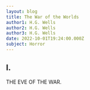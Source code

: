 ```yaml
---
layout: blog
title: The War of the Worlds
author1: H.G. Wells
author2: H.G. Wells
author3: H.G. Wells
date: 2022-10-01T19:24:00.000Z
subject: Horror
---
```

## I.
THE EVE OF THE WAR.